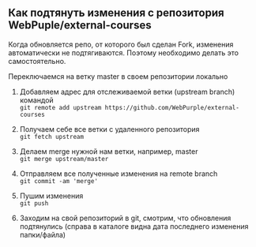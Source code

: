 ## Как подтянуть изменения с репозитория WebPuple/external-courses

Когда обновляется репо, от которого был сделан Fork, изменения автоматически не подтягиваются. Поэтому необходимо делать это самостоятельно.

Переключаемся на ветку master в своем репозитории локально

1. Добавляем адрес для отслеживаемой ветки (upstream branch) командой<br>
`git remote add upstream https://github.com/WebPurple/external-courses`

2. Получаем себе все ветки с удаленного репозитория<br>
`git fetch upstream`

3. Делаем merge нужной нам ветки, например, master<br>
`git merge upstream/master`

4. Отправляем все полученные изменения на remote branch<br>
`git commit -am 'merge'`

5. Пушим изменения<br>
`git push`

6. Заходим на свой репозиторий в git, смотрим, что обновления подтянулись (справа в каталоге видна дата последнего изменения папки/файла)